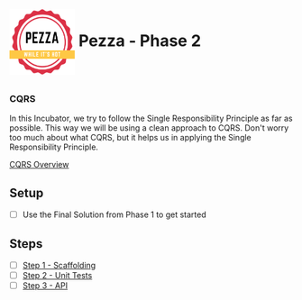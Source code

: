 <img align="left" width="116" height="116" src="pezza-logo.png" />

# &nbsp;**Pezza - Phase 2**

<br/><br/>

### **CQRS**

In this Incubator, we try to follow the Single Responsibility Principle as far as possible. This way we will be using a clean approach to CQRS. Don't worry too much about what CQRS, but it helps us in applying the Single Responsibility Principle.

[CQRS Overview](https://docs.microsoft.com/en-us/azure/architecture/patterns/cqrs)

## **Setup**

- [ ] Use the Final Solution from Phase 1 to get started

## **Steps**

- [ ] [Step 1 - Scaffolding](https://github.com/entelect-incubator/.NET/tree/master/Phase%202/Step%201)
- [ ] [Step 2 - Unit Tests](https://github.com/entelect-incubator/.NET/tree/master/Phase%202/Step%202)
- [ ] [Step 3 - API](https://github.com/entelect-incubator/.NET/tree/master/Phase%202/Step%203)